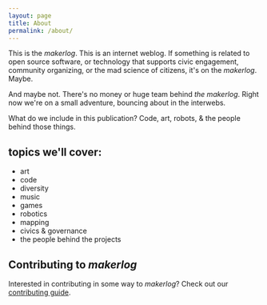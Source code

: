 ```yaml
---
layout: page
title: About
permalink: /about/
---
```


This is the _makerlog_. This is an internet weblog. If something is related to open source software, or technology that supports civic engagement, community organizing, or the mad science of citizens, it's on the _makerlog_. Maybe.

And maybe not. There's no money or huge team behind _the makerlog_. Right now we're on a small adventure, bouncing about in the interwebs.

What do we include in this publication? Code, art, robots, & the people behind those things.

## topics we'll cover:
- art 
- code
- diversity
- music
- games
- robotics
- mapping
- civics & governance
- the people behind the projects

## Contributing to _makerlog_

Interested in contributing in some way to _makerlog_? Check out our [contributing guide](/contributing).